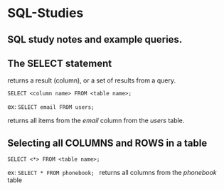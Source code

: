 # SQL-Studies
## SQL study notes and example queries.

## The **SELECT** statement

returns a result (column), or a set of results from a query.
 ```
 SELECT <column name> FROM <table name>;
```

ex: `SELECT email FROM users;`

 returns all items from the *email* column from the *users* table.
 
 
 ## Selecting all COLUMNS and ROWS in a table
 
 ```
 SELECT <*> FROM <table name>;
 ```
 ex: `SELECT * FROM phonebook;
 `
returns all columns from the *phonebook* table 
